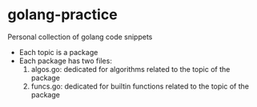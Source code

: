 # golang-practice
Personal collection of golang code snippets

- Each topic is a package
- Each package has two files:
  1. algos.go: dedicated for algorithms related to the topic of the package
  2. funcs.go: dedicated for builtin functions related to the topic of the package
